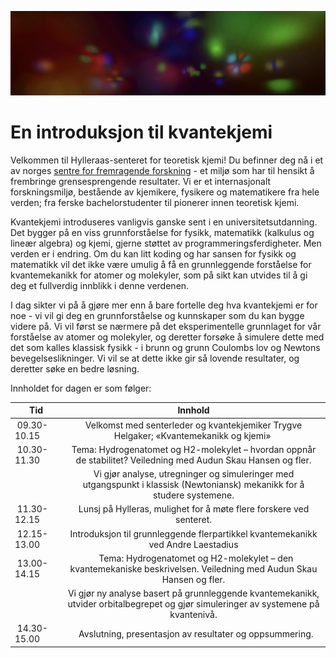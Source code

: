 ![fishy](oversky.png)

# En introduksjon til kvantekjemi

Velkommen til Hylleraas-senteret for teoretisk kjemi! Du befinner deg nå i et av norges <a href="https://www.forskningsradet.no/sok-om-finansiering/midler-fra-forskningsradet/sff/">sentre for fremragende forskning</a> - et miljø som har til hensikt å frembringe grensesprengende resultater. Vi er et internasjonalt forskningsmiljø, bestående av kjemikere, fysikere og matematikere fra hele verden; fra ferske bachelorstudenter til pionerer innen teoretisk kjemi.

Kvantekjemi introduseres vanligvis ganske sent i en universitetsutdanning. Det bygger på en viss grunnforståelse for fysikk, matematikk (kalkulus og lineær algebra) og kjemi, gjerne støttet av programmeringsferdigheter. Men verden er i endring. Om du kan litt koding og har sansen for fysikk og matematikk vil det ikke være umulig å få en grunnleggende forståelse for kvantemekanikk for atomer og molekyler, som på sikt kan utvides til å gi deg et fullverdig innblikk i denne verdenen. 

I dag sikter vi på å gjøre mer enn å bare fortelle deg hva kvantekjemi er for noe - vi vil gi deg en grunnforståelse og kunnskaper som du kan bygge videre på. Vi vil først se nærmere på det eksperimentelle grunnlaget for vår forståelse av atomer og molekyler, og deretter forsøke å simulere dette med det som kalles klassisk fysikk - i brunn og grunn Coulombs lov og Newtons bevegelseslikninger. Vi vil se at dette ikke gir så lovende resultater, og deretter søke en bedre løsning. 

Innholdet for dagen er som følger:


|Tid|Innhold|
|----------|:-------------:|
| 09.30-10.15  |      Velkomst med senterleder og kvantekjemiker Trygve Helgaker; «Kvantemekanikk og kjemi» |
| 10.30-11.30   |    Tema: Hydrogenatomet og H2-molekylet – hvordan oppnår de stabilitet? Veiledning med Audun Skau Hansen og fler. |
|                |                Vi gjør analyse, utregninger og simuleringer med utgangspunkt i klassisk (Newtoniansk) mekanikk for å studere systemene. |
| 11.30-12.15    |    Lunsj på Hylleras, mulighet for å møte flere forskere ved senteret. | 
| 12.15-13.00     |   Introduksjon til grunnleggende flerpartikkel kvantemekanikk ved Andre Laestadius| 
| 13.00-14.15      |   Tema: Hydrogenatomet og H2-molekylet – den kvantemekaniske beskrivelsen. Veiledning med Audun Skau Hansen og fler. |
|                   |              Vi gjør ny analyse basert på grunnleggende kvantemekanikk, utvider orbitalbegrepet og gjør simuleringer av systemene på kvantenivå. |
| 14.30-15.00   |      Avslutning, presentasjon av resultater og oppsummering. |

